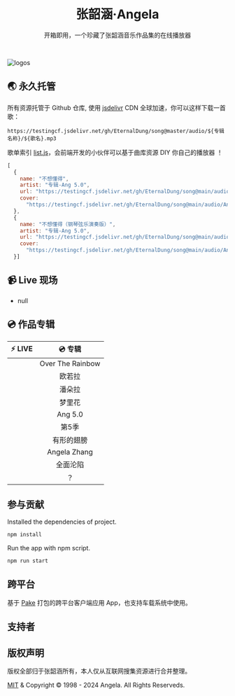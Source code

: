 <h1 align="center">张韶涵·Angela</h1>

<p align="center">开箱即用，一个珍藏了张韶涵音乐作品集的在线播放器</p>

<div align="center">

[//]: # (  <a href="https://github.com/EternalDung/ang" target="_blank">：：：✨ Live Demo ✨ ：：：</a>)
</div>

<br/>

![logos](https://testingcf.jsdelivr.net/gh/EternalDung/ang@main/screenshot-v1.png)


## 🌏 永久托管

所有资源托管于 Github 仓库, 使用 [jsdelivr](https://www.jsdelivr.com/) CDN 全球加速，你可以这样下载一首歌：

```
https://testingcf.jsdelivr.net/gh/EternalDung/song@master/audio/${专辑名称}/${歌名}.mp3
```

歌单索引 [list.js](https://testingcf.jsdelivr.net/gh/nj-lizhi/song@master/audio/list-v2.js)，会前端开发的小伙伴可以基于曲库资源 DIY 你自己的播放器 ！

```js
[
  {
    name: "不想懂得",
    artist: "专辑-Ang 5.0",
    url: "https://testingcf.jsdelivr.net/gh/EternalDung/song@main/audio/Ang 5.0/不想懂得.mp3",
    cover:
      "https://testingcf.jsdelivr.net/gh/EternalDung/song@main/audio/Ang 5.0/cover.png",
  },
  {
    name: "不想懂得（钢琴弦乐演奏版）",
    artist: "专辑-Ang 5.0",
    url: "https://testingcf.jsdelivr.net/gh/EternalDung/song@main/audio/Ang 5.0/不想懂得(钢琴弦乐演奏版).mp3",
    cover:
      "https://testingcf.jsdelivr.net/gh/EternalDung/song@main/audio/Ang 5.0/cover.png",
  }]
```

## 📹 Live 现场

- null


## 💿 作品专辑

| :zap: **LIVE**           | 💿 **专辑**           |
| :------------------------: | :------------------------: |
|                          | Over The Rainbow         |
|                          | 欧若拉                    |
|                          | 潘朵拉                    |
|                          | 梦里花                    |
|                          | Ang 5.0                   |
|                          | 第5季                     |
|                          | 有形的翅膀                |
|                          | Angela Zhang             |
|                          | 全面沦陷                  |
|                          | ？                        |


## 参与贡献

Installed the dependencies of project.

```bash
npm install
```

Run the app with npm script.

```bash
npm run start
```

## 跨平台

基于 [Pake](https://github.com/tw93/Pake) 打包的跨平台客户端应用 App，也支持车载系统中使用。


## 支持者


## 版权声明

版权全部归于张韶涵所有，本人仅从互联网搜集资源进行合并整理。

[MIT](./LICENSE) & Copyright © 1998 - 2024 Angela. All Rights Reserveds.
